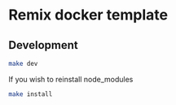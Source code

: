 # Remix docker template
## Development

```sh
make dev
```

If you wish to reinstall node_modules

```sh
make install
```
